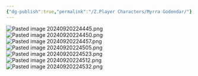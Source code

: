 ```yaml
---
{"dg-publish":true,"permalink":"/Z.Player Characters/Myrra Godendar/"}
---
```


![Pasted image 20240920224445.png](/img/user/Z.Obsidian/Files/Attachments/Pasted%20image%2020240920224445.png)![Pasted image 20240920224450.png](/img/user/Z.Obsidian/Files/Attachments/Pasted%20image%2020240920224450.png)![Pasted image 20240920224457.png](/img/user/Z.Obsidian/Files/Attachments/Pasted%20image%2020240920224457.png)![Pasted image 20240920224505.png](/img/user/Z.Obsidian/Files/Attachments/Pasted%20image%2020240920224505.png)![Pasted image 20240920224523.png](/img/user/Z.Obsidian/Files/Attachments/Pasted%20image%2020240920224523.png)![Pasted image 20240920224512.png](/img/user/Z.Obsidian/Files/Attachments/Pasted%20image%2020240920224512.png)![Pasted image 20240920224532.png](/img/user/Z.Obsidian/Files/Attachments/Pasted%20image%2020240920224532.png)